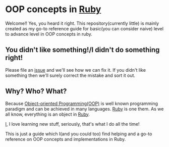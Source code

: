 # OOP concepts in [Ruby](https://www.ruby-lang.org/en/)

Welcome!! Yes, you heard it right. This repository(currently little) is mainly created as my go-to reference guide for basic(you can consider naive) level to advance level in OOP concepts in ruby.

## You didn't like something!/I didn't do something right!

Please file an [issue](https://github.com/suryart/ruby_concepts/issues) and we'll see how we can fix it. If you didn't like something then we'll surely correct the mistake and sort it out.

## Why? Who? What?

Because [Object-oriented Programming(OOP)](http://en.wikipedia.org/wiki/Object-oriented_programming) is well known programming paradigm and can be achieved in many languages. [Ruby](https://www.ruby-lang.org/en/) is one them. As we all know, everything is an object in [Ruby](https://www.ruby-lang.org/en/).

[I](https://github.com/suryart), I love learning new stuff, seriously, that's what I do all the time!

This is just a guide which I(and you could too) find helping and a go-to reference on OOP concepts and implementations in Ruby.
